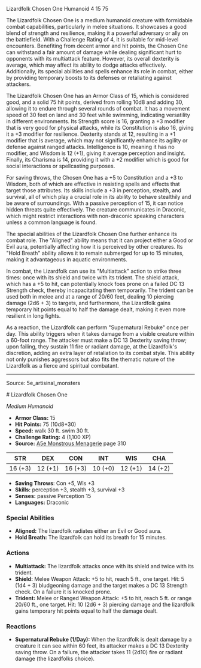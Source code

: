 <MonsterName/>Lizardfolk Chosen One</MonsterName>
<CreatureType/>Humanoid</CreatureType>
<CR/>4</CR>
<AC/>15</AC>
<HP/>75</HP>
<summary>The Lizardfolk Chosen One is a medium humanoid creature with formidable combat capabilities, particularly in melee situations. It showcases a good blend of strength and resilience, making it a powerful adversary or ally on the battlefield. With a Challenge Rating of 4, it is suitable for mid-level encounters. Benefiting from decent armor and hit points, the Chosen One can withstand a fair amount of damage while dealing significant hurt to opponents with its multiattack feature. However, its overall dexterity is average, which may affect its ability to dodge attacks effectively. Additionally, its special abilities and spells enhance its role in combat, either by providing temporary boosts to its defenses or retaliating against attackers.</summary>

<detail>

The Lizardfolk Chosen One has an Armor Class of 15, which is considered good, and a solid 75 hit points, derived from rolling 10d8 and adding 30, allowing it to endure through several rounds of combat. It has a movement speed of 30 feet on land and 30 feet while swimming, indicating versatility in different environments. Its Strength score is 16, granting a +3 modifier that is very good for physical attacks, while its Constitution is also 16, giving it a +3 modifier for resilience. Dexterity stands at 12, resulting in a +1 modifier that is average, which may not significantly enhance its agility or defense against ranged attacks. Intelligence is 10, meaning it has no modifier, and Wisdom is 12 (+1), giving it average perception and insight. Finally, its Charisma is 14, providing it with a +2 modifier which is good for social interactions or spellcasting purposes.

For saving throws, the Chosen One has a +5 to Constitution and a +3 to Wisdom, both of which are effective in resisting spells and effects that target those attributes. Its skills include a +3 in perception, stealth, and survival, all of which play a crucial role in its ability to behave stealthily and be aware of surroundings. With a passive perception of 15, it can notice hidden threats quite effectively. The creature communicates in Draconic, which might restrict interactions with non-draconic speaking characters unless a common language is found.

The special abilities of the Lizardfolk Chosen One further enhance its combat role. The "Aligned" ability means that it can project either a Good or Evil aura, potentially affecting how it is perceived by other creatures. Its "Hold Breath" ability allows it to remain submerged for up to 15 minutes, making it advantageous in aquatic environments.

In combat, the Lizardfolk can use its "Multiattack" action to strike three times: once with its shield and twice with its trident. The shield attack, which has a +5 to hit, can potentially knock foes prone on a failed DC 13 Strength check, thereby incapacitating them temporarily. The trident can be used both in melee and at a range of 20/60 feet, dealing 10 piercing damage (2d6 + 3) to targets, and furthermore, the Lizardfolk gains temporary hit points equal to half the damage dealt, making it even more resilient in long fights.

As a reaction, the Lizardfolk can perform "Supernatural Rebuke" once per day. This ability triggers when it takes damage from a visible creature within a 60-foot range. The attacker must make a DC 13 Dexterity saving throw; upon failing, they sustain 11 fire or radiant damage, at the Lizardfolk's discretion, adding an extra layer of retaliation to its combat style. This ability not only punishes aggressors but also fits the thematic nature of the Lizardfolk as a fierce and spiritual combatant.</detail>



---

Source: 5e_artisinal_monsters

<statblock>
# Lizardfolk Chosen One

*Medium* *Humanoid*

- **Armor Class:** 15
- **Hit Points:** 75 (10d8+30)
- **Speed:** walk 30 ft. swim 30 ft.
- **Challenge Rating:** 4 (1,100 XP)
- **Source:** [A5e Monstrous Menagerie](https://enpublishingrpg.com/products/level-up-monstrous-menagerie-a5e) page 310

| STR | DEX | CON | INT | WIS | CHA |
| --- | --- | --- | --- | --- | --- |
| 16 (+3) | 12 (+1) | 16 (+3) | 10 (+0) | 12 (+1) | 14 (+2) |

- **Saving Throws**: Con +5, Wis +3
- **Skills:** perception +3, stealth +3, survival +3
- **Senses:** passive Perception 15
- **Languages:** Draconic

### Special Abilities

- **Aligned:** The lizardfolk radiates either an Evil or Good aura.
- **Hold Breath:** The lizardfolk can hold its breath for 15 minutes.

### Actions

- **Multiattack:** The lizardfolk attacks once with its shield and twice with its trident.
- **Shield:** Melee Weapon Attack: +5 to hit, reach 5 ft., one target. Hit: 5 (1d4 + 3) bludgeoning damage  and the target makes a DC 13 Strength check. On a failure  it is knocked prone.
- **Trident:** Melee or Ranged Weapon Attack: +5 to hit, reach 5 ft. or range 20/60 ft., one target. Hit: 10 (2d6 + 3) piercing damage  and the lizardfolk gains temporary hit points equal to half the damage dealt.

### Reactions

- **Supernatural Rebuke (1/Day):** When the lizardfolk is dealt damage by a creature it can see within 60 feet, its attacker makes a DC 13 Dexterity saving throw. On a failure, the attacker takes 11 (2d10) fire or radiant damage (the lizardfolks choice).


</statblock>



